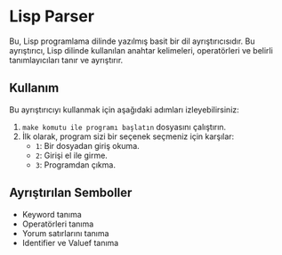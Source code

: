 # Lisp Parser

Bu, Lisp programlama dilinde yazılmış basit bir dil ayrıştırıcısıdır. Bu ayrıştırıcı, Lisp dilinde kullanılan anahtar kelimeleri, operatörleri ve belirli tanımlayıcıları tanır ve ayrıştırır.

## Kullanım

Bu ayrıştırıcıyı kullanmak için aşağıdaki adımları izleyebilirsiniz:

1. `make komutu ile programı başlatın` dosyasını çalıştırın.
2. İlk olarak, program sizi bir seçenek seçmeniz için karşılar:
   - `1`: Bir dosyadan giriş okuma.
   - `2`: Girişi el ile girme.
   - `3`: Programdan çıkma.

## Ayrıştırılan Semboller

- Keyword tanıma
- Operatörleri tanıma
- Yorum satırlarını tanıma
- Identifier ve Valuef tanıma

